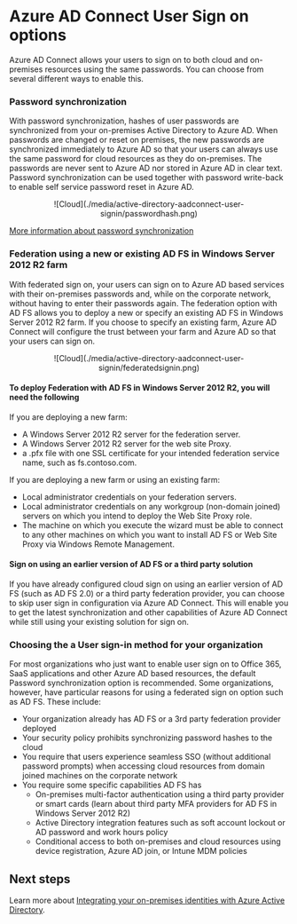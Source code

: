 <properties 
	pageTitle="Azure AD Connect - User Sign In" 
	description="Azure AD Connect user sign in for custom settings." 
	services="active-directory" 
	documentationCenter="" 
	authors="billmath" 
	manager="stevenpo" 
	editor="curtand"/>

<tags 
	ms.service="active-directory"  
	ms.date="10/13/2015"
	wacn.date=""/>



# Azure AD Connect User Sign on options

Azure AD Connect allows your users to sign on to both cloud and on-premises resources using the same passwords.  You can choose from several different ways to enable this.


### Password synchronization
With password synchronization, hashes of user passwords are synchronized from your on-premises Active Directory to Azure AD.  When passwords are changed or reset on premises, the new passwords are synchronized immediately to Azure AD so that your users can always use the same password for cloud resources as they do on-premises.  The passwords are never sent to Azure AD nor stored in Azure AD in clear text.
Password synchronization can be used together with password write-back to enable self service password reset in Azure AD.

<center>![Cloud](./media/active-directory-aadconnect-user-signin/passwordhash.png)</center>

[More information about password synchronization](https://msdn.microsoft.com/zh-cn/library/azure/dn246918.aspx)


### Federation using a new or existing AD FS in Windows Server 2012 R2 farm
With federated sign on, your users can sign on to Azure AD based services with their on-premises passwords and, while on the corporate network, without having to enter their passwords again.  The federation option with AD FS allows you to deploy a new or specify an existing AD FS in Windows Server 2012 R2 farm.  If you choose to specify an existing farm, Azure AD Connect will configure the trust between your farm and Azure AD so that your users can sign on.

<center>![Cloud](./media/active-directory-aadconnect-user-signin/federatedsignin.png)</center>

#### To deploy Federation with AD FS in Windows Server 2012 R2, you will need the following
If you are deploying a new farm:

- A Windows Server 2012 R2 server for the federation server.
- A Windows Server 2012 R2 server for the web site Proxy.
- a .pfx file with one SSL certificate for your intended federation service name, such as fs.contoso.com.

If you are deploying a new farm or using an existing farm:

- Local administrator credentials on your federation servers.
- Local administrator credentials on any workgroup (non-domain joined) servers on which you intend to deploy the Web Site Proxy role.
- The machine on which you execute the wizard must be able to connect to any other machines on which you want to install AD FS or Web Site Proxy via Windows Remote Management.

#### Sign on using an earlier version of AD FS or a third party solution
If you have already configured cloud sign on using an earlier version of AD FS (such as AD FS 2.0) or a third party federation provider, you can choose to skip user sign in configuration via Azure AD Connect.  This will enable you to get the latest synchronization and other capabilities of Azure AD Connect while still using your existing solution for sign on.

### Choosing the a User sign-in method for your organization
For most organizations who just want to enable user sign on to Office 365, SaaS applications and other Azure AD based resources, the default Password synchronization option is recommended.
Some organizations, however, have particular reasons for using a federated sign on option such as AD FS.  These include:

- Your organization already has AD FS or a 3rd party federation provider deployed
- Your security policy prohibits synchronizing password hashes to the cloud
- You require that users experience seamless SSO (without additional password prompts) when accessing cloud resources from domain joined machines on the corporate network
- You require some specific capabilities AD FS has
	- On-premises multi-factor authentication using a third party provider or smart cards (learn about third party MFA providers for AD FS in Windows Server 2012 R2)
	- Active Directory integration features such as soft account lockout or AD password and work hours policy
	- Conditional access to both on-premises and cloud resources using device registration, Azure AD join, or Intune MDM policies


## Next steps
Learn more about [Integrating your on-premises identities with Azure Active Directory](/documentation/articles/active-directory-aadconnect).
